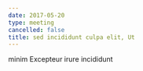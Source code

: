 ```yaml
---
date: 2017-05-20
type: meeting
cancelled: false
title: sed incididunt culpa elit, Ut
---
```

minim Excepteur irure incididunt